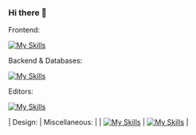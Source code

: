 ### Hi there 👋

Frontend:

[![My Skills](https://skillicons.dev/icons?i=html,css,js,react,vite,bootstrap,alpinej)](https://skillicons.dev)

Backend & Databases:

[![My Skills](https://skillicons.dev/icons?i=java,laravel,php,py,mysql,postgres)](https://skillicons.dev)

Editors:

[![My Skills](https://skillicons.dev/icons?i=vscode,idea,webstorm,atom)](https://skillicons.dev)

| Design: | Miscellaneous: |
| [![My Skills](https://skillicons.dev/icons?i=ai,ps,figma)](https://skillicons.dev) | [![My Skills](https://skillicons.dev/icons?i=bitbucket,github,npm)](https://skillicons.dev) |


<!--
**Lucinde/Lucinde** is a ✨ _special_ ✨ repository because its `README.md` (this file) appears on your GitHub profile.

Here are some ideas to get you started:

- 🔭 I’m currently working on ...
- 🌱 I’m currently learning ...
- 👯 I’m looking to collaborate on ...
- 🤔 I’m looking for help with ...
- 💬 Ask me about ...
- 📫 How to reach me: ...
- 😄 Pronouns: ...
- ⚡ Fun fact: ...
-->
